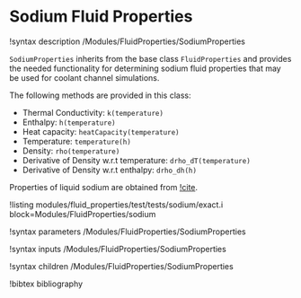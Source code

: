 # Sodium Fluid Properties

!syntax description /Modules/FluidProperties/SodiumProperties

`SodiumProperties` inherits from the base class `FluidProperties` and provides the needed functionality for determining sodium
fluid properties that may be used for coolant channel simulations.

The following methods are provided in this class:

- Thermal Conductivity: `k(temperature)`
- Enthalpy: `h(temperature)`
- Heat capacity: `heatCapacity(temperature)`
- Temperature: `temperature(h)`
- Density: `rho(temperature)`
- Derivative of Density w.r.t temperature: `drho_dT(temperature)`
- Derivative of Density w.r.t enthalpy: `drho_dh(h)`

Properties of liquid sodium are obtained from [!cite](Fink:1995bf).

!listing modules/fluid_properties/test/tests/sodium/exact.i block=Modules/FluidProperties/sodium

!syntax parameters /Modules/FluidProperties/SodiumProperties

!syntax inputs /Modules/FluidProperties/SodiumProperties

!syntax children /Modules/FluidProperties/SodiumProperties

!bibtex bibliography
